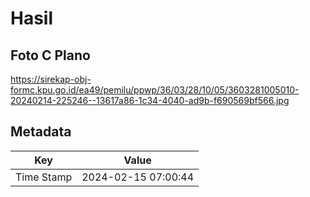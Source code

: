 # Hasil

## Foto C Plano

https://sirekap-obj-formc.kpu.go.id/ea49/pemilu/ppwp/36/03/28/10/05/3603281005010-20240214-225246--13617a86-1c34-4040-ad9b-f690569bf566.jpg


## Metadata

| Key        | Value               |
| ---------- | ------------------- |
| Time Stamp | 2024-02-15 07:00:44 |



